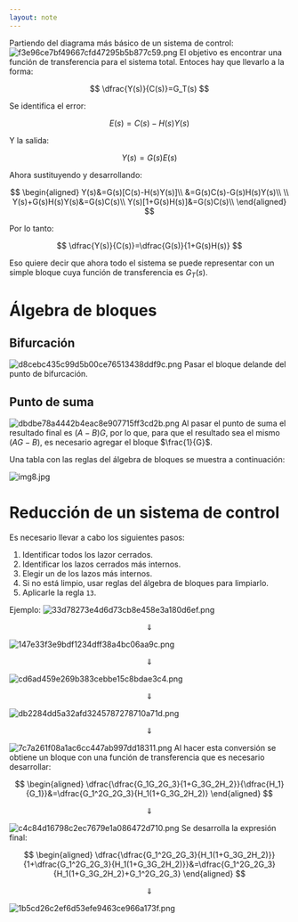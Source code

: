 ```yaml
---
layout: note
---
```


Partiendo del diagrama más básico de un sistema de control:
![f3e96ce7bf49667cfd47295b5b877c59.png](../../img/4d667b0f7dcd47549e218a152f3555e9.png)
El objetivo es encontrar una función de transferencia para el sistema total. Entoces hay que llevarlo a la forma:

$$
\dfrac{Y(s)}{C(s)}=G_T(s)
$$


Se identifica el error:

$$
E(s)=C(s)-H(s)Y(s)
$$


Y la salida:

$$
Y(s)=G(s)E(s)
$$


Ahora sustituyendo y desarrollando:

$$
\begin{aligned}
Y(s)&=G(s)[C(s)-H(s)Y(s)]\\
    &=G(s)C(s)-G(s)H(s)Y(s)\\
	\\
    Y(s)+G(s)H(s)Y(s)&=G(s)C(s)\\
    Y(s)[1+G(s)H(s)]&=G(s)C(s)\\
\end{aligned}
$$


Por lo tanto:

$$
\dfrac{Y(s)}{C(s)}=\dfrac{G(s)}{1+G(s)H(s)}
$$


Eso quiere decir que ahora todo el sistema se puede representar con un simple bloque cuya función de transferencia es $G_T(s)$.

# Álgebra de bloques
## Bifurcación
![d8cebc435c99d5b00ce76513438ddf9c.png](../../img/bb7c2c91dde849ecbfa74ad13e3dbe86.png)
Pasar el bloque delande del punto de bifurcación.

## Punto de suma
![dbdbe78a4442b4eac8e907715ff3cd2b.png](../../img/25537710cb8d4dc69d9517f162a087e6.png)
Al pasar el punto de suma el resultado final es $(A-B)G$, por lo que, para que el resultado sea el mismo $(AG-B)$, es necesario agregar el bloque $\frac{1}{G}$.

Una tabla con las reglas del álgebra de bloques se muestra a continuación:

![img8.jpg](../../img/7bcce3ad28d94e6092c60cec8bd480ab.jpg)

# Reducción de un sistema de control
Es necesario llevar a cabo los siguientes pasos:
1. Identificar todos los lazor cerrados.
2. Identificar los lazos cerrados más internos.
3. Elegir un de los lazos más internos.
4. Si no está limpio, usar reglas del álgebra de bloques para limpiarlo.
5. Aplicarle la regla `13`.

Ejemplo:
![33d78273e4d6d73cb8e458e3a180d6ef.png](../../img/ac4b26a3115b4005942e25009ae7cd71.png)

$$
\Downarrow
$$

![147e33f3e9bdf1234dff38a4bc06aa9c.png](../../img/ddf76884f0a34dc194b10f9148c0f8f0.png)

$$
\Downarrow
$$

![cd6ad459e269b383cebbe15c8bdae3c4.png](../../img/7ee7a0f1de12412db9eaf23812366582.png)

$$
\Downarrow
$$

![db2284dd5a32afd3245787278710a71d.png](../../img/80d62161e3e2482891764bdd62dd7f91.png)

$$
\Downarrow
$$

![7c7a261f08a1ac6cc447ab997dd18311.png](../../img/b6edbb57922948f497965f90ba30c2ad.png)
Al hacer esta conversión se obtiene un bloque con una función de transferencia que es necesario desarrollar:

$$
\begin{aligned}
\dfrac{\dfrac{G_1G_2G_3}{1+G_3G_2H_2}}{\dfrac{H_1}{G_1}}&=\dfrac{G_1^2G_2G_3}{H_1(1+G_3G_2H_2)}
\end{aligned}
$$

$$
\Downarrow
$$

![c4c84d16798c2ec7679e1a086472d710.png](../../img/9f7b1336fc274e20967339c4427d8ca5.png)
Se desarrolla la expresión final:

$$
\begin{aligned}
\dfrac{\dfrac{G_1^2G_2G_3}{H_1(1+G_3G_2H_2)}}{1+\dfrac{G_1^2G_2G_3}{H_1(1+G_3G_2H_2)}}&=\dfrac{G_1^2G_2G_3}{H_1(1+G_3G_2H_2)+G_1^2G_2G_3}
\end{aligned}
$$

$$\Downarrow$$

![1b5cd26c2ef6d53efe9463ce966a173f.png](../../img/8fe078440da740ba9f9b82531c388013.png)

